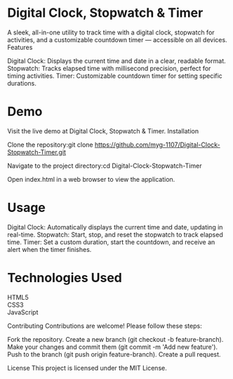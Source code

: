 # Digital Clock, Stopwatch & Timer
A sleek, all-in-one utility to track time with a digital clock, stopwatch for activities, and a customizable countdown timer — accessible on all devices.
Features

Digital Clock: Displays the current time and date in a clear, readable format.
Stopwatch: Tracks elapsed time with millisecond precision, perfect for timing activities.
Timer: Customizable countdown timer for setting specific durations.

# Demo
Visit the live demo at Digital Clock, Stopwatch & Timer.
Installation

Clone the repository:git clone https://github.com/myg-1107/Digital-Clock-Stopwatch-Timer.git


Navigate to the project directory:cd Digital-Clock-Stopwatch-Timer


Open index.html in a web browser to view the application.

# Usage

Digital Clock: Automatically displays the current time and date, updating in real-time.
Stopwatch: Start, stop, and reset the stopwatch to track elapsed time.
Timer: Set a custom duration, start the countdown, and receive an alert when the timer finishes.

# Technologies Used

HTML5 <br>
CSS3<Br>
JavaScript

Contributing
Contributions are welcome! Please follow these steps:

Fork the repository.
Create a new branch (git checkout -b feature-branch).
Make your changes and commit them (git commit -m 'Add new feature').
Push to the branch (git push origin feature-branch).
Create a pull request.

License
This project is licensed under the MIT License.
